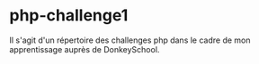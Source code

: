 # php-challenge1
Il s'agit d'un répertoire des challenges php dans le cadre de mon apprentissage auprès de DonkeySchool.
 
